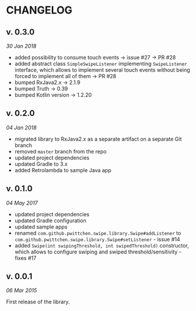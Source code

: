 CHANGELOG
=========

v. 0.3.0
--------
*30 Jan 2018*

- added possibility to consume touch events -> issue #27 -> PR #28
- added abstract class `SimpleSwipeListener` implementing `SwipeListener` interface, which allows to implement several touch events without being forced to implement all of them -> PR #28
- bumped RxJava2.x -> 2.1.9
- bumped Truth -> 0.39
- bumped Kotlin version -> 1.2.20

v. 0.2.0
--------
*04 Jan 2018*

- migrated library to RxJava2.x as a separate artifact on a separate Git branch
- removed `master` branch from the repo
- updated project dependencies
- updated Gradle to 3.x
- added Retrolambda to sample Java app

v. 0.1.0
--------
*04 May 2017*

- updated project dependencies
- updated Gradle configuration
- updated sample apps
- renamed `com.github.pwittchen.swipe.library.Swipe#addListener` to `com.github.pwittchen.swipe.library.Swipe#setListener` - issue #14
- added `Swipe(int swipingThreshold, int swipedThreshold)` constructor, which allows to configure swiping and swiped threshold/sensitivity - fixes #17

v. 0.0.1
--------
*06 Mar 2015*

First release of the library.
